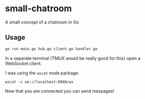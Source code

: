 # small-chatroom

A small concept of a chatroom in Go

## Usage

```bash
go run main.go hub.go client.go handler.go 
```

In a separate terminal (TMUX would be really good for this) open a WebSocket client.

I was using the `wscat` node package.

```shell
wscat -c ws://localhost:8080/ws
```
Now that you are connected you can send messages!


